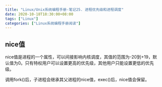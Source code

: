 ```yaml
---
title: "Linux/Unix系统编程手册-笔记25. 进程优先级和进程调度"
date: 2020-10-18T18:30:00+08:00
tags: ["Linux"]
categories: ["Linux系统编程手册阅读"]
---
```


## nice值

nice值是进程的一个属性，可以间接影响内核调度，其值的范围为-20到+19，默认值为0。只有特权用户可以设置更高的优先级，其他用户只能设置更低的优先级。  

调用fork()后，子进程会继承其父进程的nice值，exec()后，nice值会保留。



